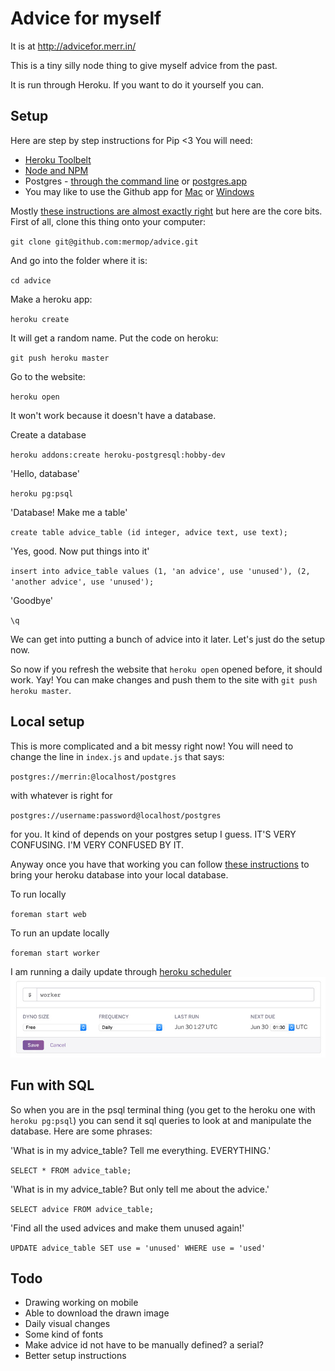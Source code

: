 # Advice for myself
It is at http://advicefor.merr.in/

This is a tiny silly node thing to give myself advice from the past. 

It is run through Heroku. If you want to do it yourself you can.

## Setup
Here are step by step instructions for Pip <3
You will need:

- [Heroku Toolbelt](https://toolbelt.heroku.com/)
- [Node and NPM](https://nodejs.org/download/)
- Postgres - [through the command line](https://wiki.postgresql.org/wiki/Detailed_installation_guides) or [postgres.app](http://postgresapp.com/)
- You may like to use the Github app for [Mac](https://mac.github.com/) or [Windows](https://windows.github.com/)

Mostly [these instructions are almost exactly right](https://devcenter.heroku.com/articles/getting-started-with-nodejs#) but here are the core bits. 
First of all, clone this thing onto your computer:

`git clone git@github.com:mermop/advice.git`

And go into the folder where it is:

`cd advice`

Make a heroku app:

`heroku create`

It will get a random name.
Put the code on heroku:

`git push heroku master`

Go to the website:

`heroku open`

It won't work because it doesn't have a database.

Create a database

`heroku addons:create heroku-postgresql:hobby-dev`

'Hello, database'

`heroku pg:psql`

'Database! Make me a table'

`create table advice_table (id integer, advice text, use text);` 

'Yes, good. Now put things into it'

`insert into advice_table values (1, 'an advice', use 'unused'), (2, 'another advice', use 'unused');`

'Goodbye'

`\q`

We can get into putting a bunch of advice into it later. Let's just do the setup now.

So now if you refresh the website that `heroku open` opened before, it should work. Yay! You can make changes and push them to the site with `git push heroku master`.

## Local setup

This is more complicated and a bit messy right now! You will need to change the line in `index.js` and `update.js` that says:

`postgres://merrin:@localhost/postgres`

with whatever is right for

`postgres://username:password@localhost/postgres`

for you. It kind of depends on your postgres setup I guess. IT'S VERY CONFUSING. I'M VERY CONFUSED BY IT. 

Anyway once you have that working you can follow [these instructions](https://devcenter.heroku.com/articles/heroku-postgres-import-export) to bring your heroku database into your local database. 

To run locally

`foreman start web`

To run an update locally

`foreman start worker`

I am running a daily update through [heroku scheduler](https://scheduler.heroku.com/dashboard)
![scheduler](readme-screenshots/scheduler.jpg)

## Fun with SQL

So when you are in the psql terminal thing (you get to the heroku one with `heroku pg:psql`) you can send it sql queries to look at and manipulate the database. Here are some phrases:

'What is in my advice_table? Tell me everything. EVERYTHING.'

`SELECT * FROM advice_table;`

'What is in my advice_table? But only tell me about the advice.'

`SELECT advice FROM advice_table;`

'Find all the used advices and make them unused again!'

`UPDATE advice_table SET use = 'unused' WHERE use = 'used'`

## Todo
- Drawing working on mobile
- Able to download the drawn image
- Daily visual changes
- Some kind of fonts
- Make advice id not have to be manually defined? a serial?
- Better setup instructions

